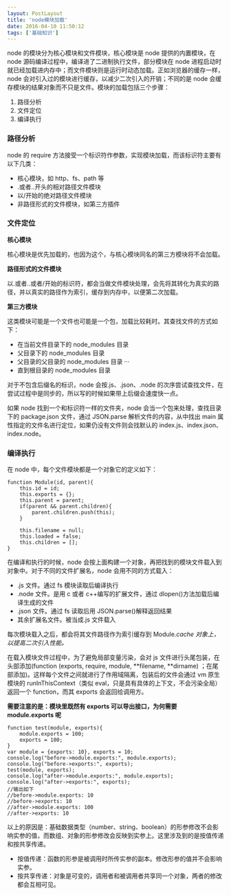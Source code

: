 ```yaml
---
layout: PostLayout
title: 'node模块加载'
date: 2016-04-10 11:50:12
tags: ['基础知识']
---
```


node 的模块分为核心模块和文件模块，核心模块是 node 提供的内置模块，在 node 源码编译过程中，编译进了二进制执行文件，部分模块在 node 进程启动时就已经加载进内存中；而文件模块则是运行时动态加载。正如浏览器的缓存一样，node 会对引入过的模块进行缓存，以减少二次引入的开销；不同的是 node 会缓存模块的结果对象而不只是文件。模块的加载包括三个步骤：

1. 路径分析
2. 文件定位
3. 编译执行

### 路径分析

node 的 require 方法接受一个标识符作参数，实现模块加载，而该标识符主要有以下几类：

- 核心模块，如 http、fs、path 等
- .或者..开头的相对路径文件模块
- 以/开始的绝对路径文件模块
- 非路径形式的文件模块，如第三方插件

### 文件定位

**核心模块**

核心模块是优先加载的，也因为这个，与核心模块同名的第三方模块将不会加载。

**路径形式的文件模块**

以.或者..或者/开始的标识符，都会当做文件模块处理，会先将其转化为真实的路径，并以真实的路径作为索引，缓存到内存中，以便第二次加载。

**第三方模块**

这类模块可能是一个文件也可能是一个包，加载比较耗时。其查找文件的方式如下：

- 在当前文件目录下的 node_modules 目录
- 父目录下的 node_modules 目录
- 父目录的父目录的 node_modules 目录
  ···
- 直到根目录的 node_modules 目录

对于不包含后缀名的标识，node 会按.js、.json、.node 的次序尝试查找文件，在尝试过程中是同步的，所以写的时候如果带上后缀会速度快一点。

如果 node 找到一个和标识符一样的文件夹，node 会当一个包来处理，查找目录下的 package.json 文件，通过 JSON.parse 解析文件的内容，从中找出 main 属性指定的文件名进行定位，如果仍没有文件则会找默认的 index.js、index.json、index.node。

### 编译执行

在 node 中，每个文件模块都是一个对象它的定义如下：

```
function Module(id, parent){
    this.id = id;
    this.exports = {};
    this.parent = parent;
    if(parent && parent.children){
        parent.children.push(this);
    }

    this.filename = null;
    this.loaded = false;
    this.children = [];
}
```

在编译和执行的时候，node 会按上面构建一个对象，再把找到的模块文件载入到对象中。对于不同的文件扩展名，node 会用不同的方式载入：

- .js 文件。通过 fs 模块读取后编译执行
- .node 文件。是用 c 或者 c++编写的扩展文件，通过 dlopen()方法加载后编译生成的文件
- .json 文件。通过 fs 读取后用 JSON.parse()解释返回结果
- 其余扩展名文件。被当成.js 文件载入

每次模块载入之后，都会将其文件路径作为索引缓存到 Module._cache 对象上，以提高二次引入性能。_

在载入模块文件过程中，为了避免局部变量污染，会对 js 文件进行头尾包装，在头部添加(function (exports, require, module, **filename, **dirname) ；在尾部添加)。这样每个文件之间就进行了作用域隔离，包装后的文件会通过 vm 原生模块的 runInThisContext（类似 eval，只是具有具体的上下文，不会污染全局）返回一个 function，而其 exports 会返回给调用方。

**需要注意的是：模块里既然有 exports 可以导出接口，为何需要 module.exports 呢**

```
function test(module, exports){
    module.exports = 100;
    exports = 100;
}
var module = {exports: 10}, exports = 10;
console.log("before->module.exports:", module.exports);
console.log("before->exports:", exports);
test(module, exports);
console.log("after->module.exports:", module.exports);
console.log("after->exports:", exports);
//输出如下
//before->module.exports: 10
//before->exports: 10
//after->module.exports: 100
//after->exports: 10
```

以上的原因是：基础数据类型（number、string、boolean）的形参修改不会影响实参的值，而数组、对象的形参修改会反映到实参上。这里涉及到的是按值传递和按共享传递。

- 按值传递：函数的形参是被调用时所传实参的副本。修改形参的值并不会影响实参。
- 按共享传递：对象是可变的，调用者和被调用者共享同一个对象，两者的修改都会互相可见。

